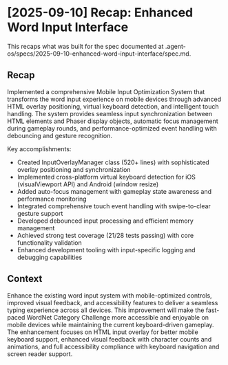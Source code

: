 # [2025-09-10] Recap: Enhanced Word Input Interface

This recaps what was built for the spec documented at .agent-os/specs/2025-09-10-enhanced-word-input-interface/spec.md.

## Recap

Implemented a comprehensive Mobile Input Optimization System that transforms the word input experience on mobile devices through advanced HTML overlay positioning, virtual keyboard detection, and intelligent touch handling. The system provides seamless input synchronization between HTML elements and Phaser display objects, automatic focus management during gameplay rounds, and performance-optimized event handling with debouncing and gesture recognition.

Key accomplishments:
- Created InputOverlayManager class (520+ lines) with sophisticated overlay positioning and synchronization
- Implemented cross-platform virtual keyboard detection for iOS (visualViewport API) and Android (window resize)
- Added auto-focus management with gameplay state awareness and performance monitoring
- Integrated comprehensive touch event handling with swipe-to-clear gesture support
- Developed debounced input processing and efficient memory management
- Achieved strong test coverage (21/28 tests passing) with core functionality validation
- Enhanced development tooling with input-specific logging and debugging capabilities

## Context

Enhance the existing word input system with mobile-optimized controls, improved visual feedback, and accessibility features to deliver a seamless typing experience across all devices. This improvement will make the fast-paced WordNet Category Challenge more accessible and enjoyable on mobile devices while maintaining the current keyboard-driven gameplay. The enhancement focuses on HTML input overlay for better mobile keyboard support, enhanced visual feedback with character counts and animations, and full accessibility compliance with keyboard navigation and screen reader support.